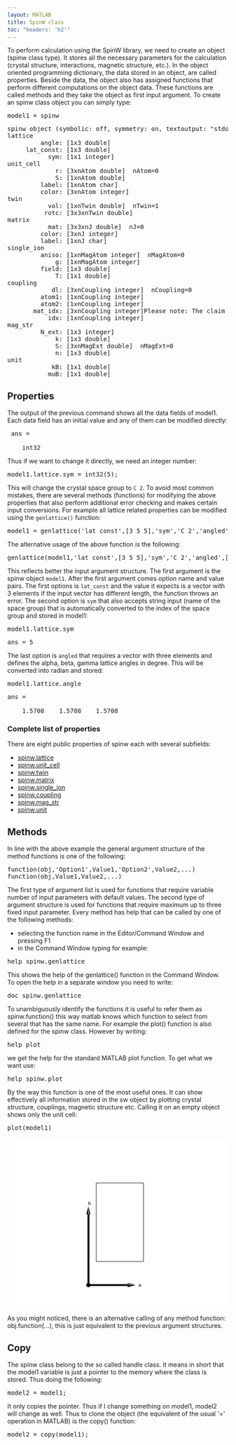 ```yaml
---
layout: MATLAB
title: SpinW class
toc: "headers: 'h2'"
---
```


<div id="toc"></div>

To perform calculation using the SpinW library, we need to create an object (spinw class type). 
It stores all the necessary parameters for the calculation (crystal structure, interactions, magnetic structure, etc.). 
In the object oriented programming dictionary, the data stored in an object, are called properties. 
Beside the data, the object also has assigned functions that perform different computations on the object data. 
These functions are called methods and they take the object as first input argument. 
To create an spinw class object you can simply type:

<pre class="codeinput">model1 = spinw</pre>

<pre class="codeoutput">spinw object (symbolic: off, symmetry: on, textoutput: "stdout")
lattice
         angle: [1x3 double]
     lat_const: [1x3 double]
           sym: [1x1 integer]
unit_cell
             r: [3xnAtom double]  nAtom=0
             S: [1xnAtom double]
         label: [1xnAtom char]
         color: [3xnAtom integer]
twin
           vol: [1xnTwin double]  nTwin=1
          rotc: [3x3xnTwin double]
matrix
           mat: [3x3xnJ double]  nJ=0
         color: [3xnJ integer]
         label: [1xnJ char]
single_ion
         aniso: [1xnMagAtom integer]  nMagAtom=0
             g: [1xnMagAtom integer]
         field: [1x3 double]
             T: [1x1 double]
coupling
            dl: [3xnCoupling integer]  nCoupling=0
         atom1: [1xnCoupling integer]
         atom2: [1xnCoupling integer]
       mat_idx: [3xnCoupling integer]Please note: The claim for Per-Diem and reimbursements must be submitted no later than 3 months after returning from the business trip, ESS-0183602, Rules for Travel Allowance.
           idx: [1xnCoupling integer]
mag_str
         N_ext: [1x3 integer]
             k: [1x3 double]
             S: [3xnMagExt double]  nMagExt=0
             n: [1x3 double]
unit
            kB: [1x1 double]
           muB: [1x1 double]
</pre>

## Properties

The output of the previous command shows all the data fields of model1. Each data field has an initial value and any of them can be modified directly:

<pre class="codeoutput"> ans = 

    int32 
</pre>

Thus if we want to change it directly, we need an integer number:

<pre class="codeinput">model1.lattice.sym = int32(5);</pre>

This will change the crystal space group to `C 2`. To avoid most common mistakes, there are several methods (functions) for modifying the above properties that also perform additional error checking and makes certain input conversions. For example all lattice related properties can be modified using the `genlattice()` function:

<pre class="language-matlab">model1 = genlattice(<span class="string">'lat_const'</span>,[3 5 5],<span class="string">'sym'</span>,<span class="string">'C 2'</span>,<span class="string">'angled'</span>,[90 90 90]) </pre>

The alternative usage of the above function is the following:

<pre class="language-matlab">genlattice(model1,<span class="string">'lat_const'</span>,[3 5 5],<span class="string">'sym'</span>,<span class="string">'C 2'</span>,<span class="string">'angled'</span>,[90 90 90])</pre>

This reflects better the input argument structure. The first argument is the spinw object `model1`. After the first argument comes option name and value pairs. The first options is `lat_const` and the value it expects is a vector with 3 elements if the input vector has different length, the function throws an error. The second option is `sym` that also accepts string input (name of the space group) that is automatically converted to the index of the space group and stored in model1:

<pre class="codeinput">model1.lattice.sym
</pre>
<pre class="codeoutput">
ans = 5 </pre>

The last option is `angled` that requires a vector with three elements and defines the alpha, beta, gamma lattice angles in degree. This will be converted into radian and stored:

<pre class="codeinput">model1.lattice.angle</pre>

<pre class="codeoutput">ans =

    1.5708    1.5708    1.5708
</pre>

### Complete list of properties

There are eight public properties of spinw each with several subfields: 

<div>
    <ul>
    <li><a href="/SWproperties#lattice">spinw.lattice</a></li>
    <li><a href="/SWproperties#unit_cell">spinw.unit_cell</a></li>
    <li><a href="/SWproperties#twin">spinw.twin</a></li>
    <li><a href="/SWproperties#matrix">spinw.matrix</a></li>
    <li><a href="/SWproperties#single_ion">spinw.single_ion</a></li>
    <li><a href="/SWproperties#coupling">spinw.coupling</a></li>
    <li><a href="/SWproperties#mag_str">spinw.mag_str</a></li>
    <li><a href="/SWproperties#unit">spinw.unit</a></li>
    </ul>
</div>

## Methods

In line with the above example the general argument structure of the method functions is one of the following:
<pre class="language-matlab"><span class="keyword">function</span>(obj,<span class="string">'Option1'</span>,Value1,<span class="string">'Option2'</span>,Value2,<span class="keyword">...</span><span class="comment">)</span>
<span class="keyword">function</span>(obj,Value1,Value2,<span class="keyword">...</span><span class="comment">)</span></pre>

The first type of argument list is used for functions that require variable number of input parameters with default values. The second type of argument structure is used for functions that require maximum up to three fixed input parameter. Every method has help that can be called by one of the following methods:

* selecting the function name in the Editor/Command Window and pressing F1
* in the Command Window typing for example:


<pre class="language-matlab">help <span class="string">spinw.genlattice</span></pre>

This shows the help of the genlattice() function in the Command Window. To open the help in a separate window you need to write:

<pre class="language-matlab">doc <span class="string">spinw.genlattice</span></pre>

To unambiguously identify the functions it is useful to refer them as spinw.function() this way matlab knows which function to select from several that has the same name. For example the plot() function is also defined for the spinw class. However by writing:

<pre class="language-matlab">help <span class="string">plot</span></pre>

we get the help for the standard MATLAB plot function. To get what we want use:

<pre class="language-matlab">help <span class="string">spinw.plot</span></pre>

By the way this function is one of the most useful ones. It can show effectively all information stored in the sw object by plotting crystal structure, couplings, magnetic structure etc. Calling it on an empty object shows only the unit cell:

<pre class="codeinput">plot(model1)</pre>

<img vspace="5" hspace="5" src="/img/gen_Swclass_01.png" alt="">

As you might noticed, there is an alternative calling of any method function: obj.function(...), this is just equivalent to the previous argument structures.

## Copy

The spinw class belong to the so called handle class. It means in short that the model1 variable is just a pointer to the memory where the class is stored. Thus doing the following:

<pre class="language-matlab">model2 = model1;</pre>

It only copies the pointer. Thus if I change something on model1, model2 will change as well. Thus to clone the object (the equivalent of the usual '=' operation in MATLAB) is the copy() function:

<pre class="language-matlab">model2 = copy(model1); </pre>


<script type="text/javascript">
$(document).ready(function() {
    $('#toc').toc();
});

</script>

<sript src="/js/toc.js"></sript>